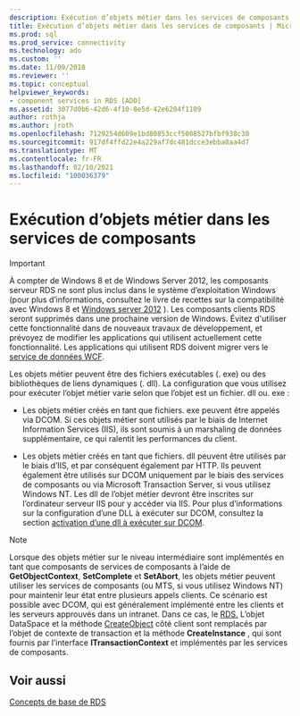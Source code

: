 ```yaml
---
description: Exécution d’objets métier dans les services de composants
title: Exécution d’objets métier dans les services de composants | Microsoft Docs
ms.prod: sql
ms.prod_service: connectivity
ms.technology: ado
ms.custom: ''
ms.date: 11/09/2018
ms.reviewer: ''
ms.topic: conceptual
helpviewer_keywords:
- component services in RDS [ADO]
ms.assetid: 3077d0b6-42d6-4f10-8e5d-42e6204f1109
author: rothja
ms.author: jroth
ms.openlocfilehash: 7129254d609e1bd80853ccf5008527bfbf938c30
ms.sourcegitcommit: 917df4ffd22e4a229af7dc481dcce3ebba0aa4d7
ms.translationtype: MT
ms.contentlocale: fr-FR
ms.lasthandoff: 02/10/2021
ms.locfileid: "100036379"
---
```

# <a name="running-business-objects-in-component-services"></a>Exécution d’objets métier dans les services de composants
> [!IMPORTANT]
>  À compter de Windows 8 et de Windows Server 2012, les composants serveur RDS ne sont plus inclus dans le système d’exploitation Windows (pour plus d’informations, consultez le livre de recettes sur la compatibilité avec Windows 8 et [Windows server 2012](https://www.microsoft.com/download/details.aspx?id=27416) ). Les composants clients RDS seront supprimés dans une prochaine version de Windows. Évitez d'utiliser cette fonctionnalité dans de nouveaux travaux de développement, et prévoyez de modifier les applications qui utilisent actuellement cette fonctionnalité. Les applications qui utilisent RDS doivent migrer vers le [service de données WCF](/dotnet/framework/wcf/).  
  
 Les objets métier peuvent être des fichiers exécutables (. exe) ou des bibliothèques de liens dynamiques (. dll). La configuration que vous utilisez pour exécuter l’objet métier varie selon que l’objet est un fichier. dll ou. exe :  
  
-   Les objets métier créés en tant que fichiers. exe peuvent être appelés via DCOM. Si ces objets métier sont utilisés par le biais de Internet Information Services (IIS), ils sont soumis à un marshaling de données supplémentaire, ce qui ralentit les performances du client.  
  
-   Les objets métier créés en tant que fichiers. dll peuvent être utilisés par le biais d’IIS, et par conséquent également par HTTP. Ils peuvent également être utilisés sur DCOM uniquement par le biais des services de composants ou via Microsoft Transaction Server, si vous utilisez Windows NT. Les dll de l’objet métier devront être inscrites sur l’ordinateur serveur IIS pour y accéder via IIS. Pour plus d’informations sur la configuration d’une DLL à exécuter sur DCOM, consultez la section [activation d’une dll à exécuter sur DCOM](./enabling-a-dll-to-run-on-dcom.md).  
  
> [!NOTE]
>  Lorsque des objets métier sur le niveau intermédiaire sont implémentés en tant que composants de services de composants à l’aide de **GetObjectContext**, **SetComplete** et **SetAbort**, les objets métier peuvent utiliser les services de composants (ou MTS, si vous utilisez Windows NT) pour maintenir leur état entre plusieurs appels clients. Ce scénario est possible avec DCOM, qui est généralement implémenté entre les clients et les serveurs approuvés dans un intranet. Dans ce cas, le [RDS.](../../reference/rds-api/dataspace-object-rds.md) L’objet DataSpace et la méthode [CreateObject](../../reference/rds-api/createobject-method-rds.md) côté client sont remplacés par l’objet de contexte de transaction et la méthode **CreateInstance** , qui sont fournis par l’interface **ITransactionContext** et implémentés par les services de composants.  
  
## <a name="see-also"></a>Voir aussi  
 [Concepts de base de RDS](./rds-fundamentals.md)